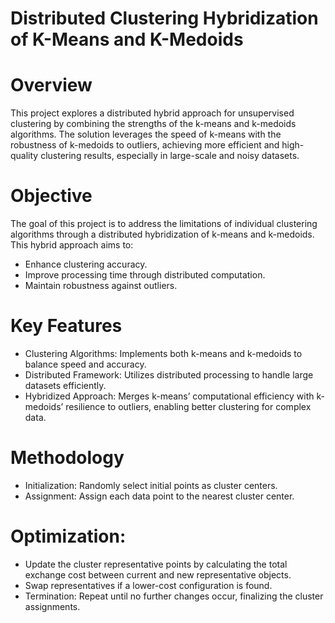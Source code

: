 # Distributed Clustering Hybridization of K-Means and K-Medoids

# Overview
This project explores a distributed hybrid approach for unsupervised clustering by combining the strengths of the k-means and k-medoids algorithms. The solution leverages the speed of k-means with the robustness of k-medoids to outliers, achieving more efficient and high-quality clustering results, especially in large-scale and noisy datasets.

# Objective
The goal of this project is to address the limitations of individual clustering algorithms through a distributed hybridization of k-means and k-medoids. This hybrid approach aims to:

- Enhance clustering accuracy.
- Improve processing time through distributed computation.
- Maintain robustness against outliers.

  
# Key Features
- Clustering Algorithms: Implements both k-means and k-medoids to balance speed and accuracy.
- Distributed Framework: Utilizes distributed processing to handle large datasets efficiently.
- Hybridized Approach: Merges k-means’ computational efficiency with k-medoids’ resilience to outliers, enabling better clustering for complex data.

# Methodology
- Initialization: Randomly select initial points as cluster centers.
- Assignment: Assign each data point to the nearest cluster center.

# Optimization:
- Update the cluster representative points by calculating the total exchange cost between current and new representative objects.
- Swap representatives if a lower-cost configuration is found.
- Termination: Repeat until no further changes occur, finalizing the cluster assignments.




